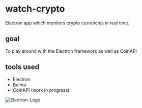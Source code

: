 # watch-crypto
 Electron app which monitors crypto currencies in real time. 
 
## goal
 To play around with the Electron framework as well as CoinAPI

## tools used
* Electron
* Bulma
* CoinAPI (work in progress)

![Electron-Logo](https://avatars1.githubusercontent.com/u/32914721?s=400&v=4)


